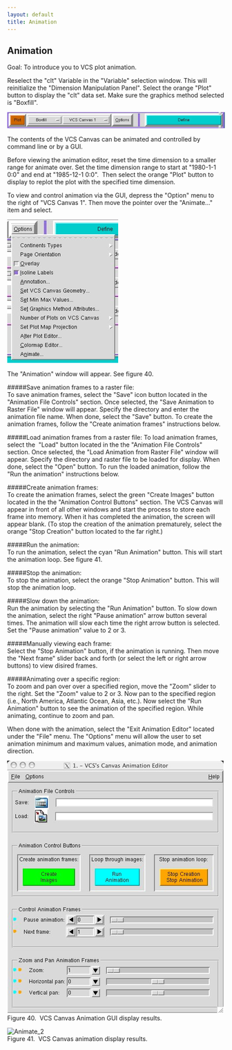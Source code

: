 ```yaml
---
layout: default
title: Animation
---
```


##  Animation
Goal:  To introduce you to VCS plot animation. 

Reselect the "clt" Variable in the "Variable" selection window. This will
reinitialize the "Dimension Manipulation Panel". Select the orange "Plot"
button to display the "clt" data set. Make sure the graphics method selected
is "Boxfill".

![Graphics_1](media/images/graphics_1)

The contents of the VCS Canvas can be animated and controlled by command line
or by a GUI.  

Before viewing the animation editor, reset the time dimension to a smaller
range for animate over. Set the time dimension range to start at "1980-1-1
0:0" and end at "1985-12-1 0:0".&#160; Then select the orange "Plot" button to
display to replot the plot with the specified time dimension.  

To view and control animation via the GUI, depress the "Option" menu to the
right of "VCS Canvas 1". Then move the pointer over the "Animate..." item and
select.  

![Graphics_9](media/images/graphics_9)

The "Animation" window will appear. See figure 40.  

#####Save animation frames to a raster file:   
To save animation frames, select the "Save" icon button located in the
"Animation File Controls" section. Once selected, the "Save Animation to
Raster File" window will appear. Specify the directory and enter the animation
file name. When done, select the "Save" button. To create the animation
frames, follow the "Create animation frames" instructions below.  

#####Load animation frames from a raster file: 
To load animation frames, select the&#160; "Load" button located in the the
"Animation File Controls" section. Once selected, the "Load Animation from
Raster File" window will appear. Specify the directory and raster file to be
loaded for display. When done, select the "Open" button. To run the loaded
animation, follow the "Run the animation" instructions below.  

#####Create animation frames:   
To create the animation frames, select the green "Create Images" button
located in the the "Animation Control Buttons" section. The VCS Canvas will
appear in front of all other windows and start the process to store each frame
into memory. When it has completed the animation, the screen will appear
blank. (To stop the creation of the animation prematurely, select the orange
"Stop Creation" button located to the far right.)  

#####Run the animation:   
To run the animation, select the cyan "Run Animation" button. This will start
the animation loop. See figure 41.  

#####Stop the animation:   
To stop the animation, select the orange "Stop Animation" button. This will
stop the animation loop.  

#####Slow down the animation:   
Run the animation by selecting the "Run Animation" button. To slow down the
animation, select the right "Pause animation" arrow button several times. The
animation will slow each time the right arrow button is selected. Set the
"Pause animation" value to 2 or 3.  

#####Manually viewing each frame:   
Select the "Stop Animation" button, if the animation is running. Then move the
"Next frame" slider back and forth (or select the left or right arrow buttons)
to view disired frames.  

#####Animating over a specific region:   
To zoom and pan over over a specified region, move the "Zoom" slider to the
right. Set the "Zoom" value to 2 or 3. Now pan to the specified region (i.e.,
North America, Atlantic Ocean, Asia, etc.). Now select the "Run Animation"
button to see the animation of the specified region. While animating, continue
to zoom and pan.  

When done with the animation, select the "Exit Animation Editor" located under
the "File" menu. The "Options" menu will allow the user to set animation
minimum and maximum values, animation mode, and animation direction.  

![Animate_1](media/images/animate_1)  
Figure 40.&#160; VCS Canvas Animation GUI display results.

![Animate_2](media/images/animate_2)  
Figure 41.&#160; VCS Canvas animation display results.
